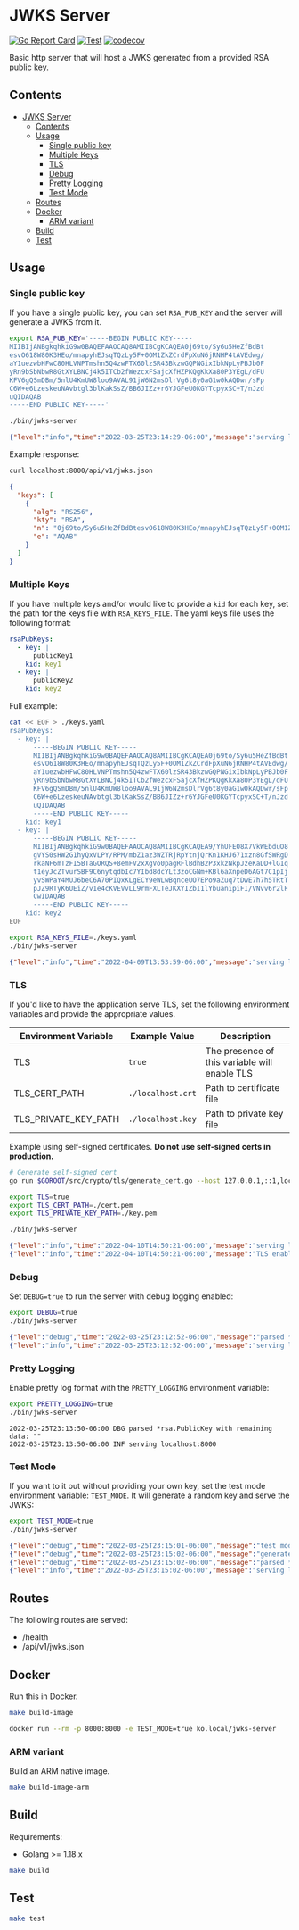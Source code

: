 # JWKS Server

[![Go Report Card](https://goreportcard.com/badge/github.com/benferreira/jwks-server)](https://goreportcard.com/report/github.com/benferreira/jwks-server) [![Test](https://github.com/benferreira/jwks-server/actions/workflows/test.yml/badge.svg)](https://github.com/benferreira/jwks-server/actions/workflows/test.yml) [![codecov](https://codecov.io/gh/benferreira/jwks-server/branch/main/graph/badge.svg?token=1Z2RFP5OIM)](https://codecov.io/gh/benferreira/jwks-server)

Basic http server that will host a JWKS generated from a provided RSA public key.

## Contents

- [JWKS Server](#jwks-server)
  - [Contents](#contents)
  - [Usage](#usage)
    - [Single public key](#single-public-key)
    - [Multiple Keys](#multiple-keys)
    - [TLS](#tls)
    - [Debug](#debug)
    - [Pretty Logging](#pretty-logging)
    - [Test Mode](#test-mode)
  - [Routes](#routes)
  - [Docker](#docker)
    - [ARM variant](#arm-variant)
  - [Build](#build)
  - [Test](#test)

## Usage

### Single public key

If you have a single public key, you can set `RSA_PUB_KEY` and the server will generate a JWKS from it.

```sh
export RSA_PUB_KEY='-----BEGIN PUBLIC KEY-----
MIIBIjANBgkqhkiG9w0BAQEFAAOCAQ8AMIIBCgKCAQEA0j69to/Sy6u5HeZfBdBt
esvO618W80K3HEo/mnapyhEJsqTQzLy5F+0OM1ZkZCrdFpXuN6jRNHP4tAVEdwg/
aY1uezwbHFwC80HLVNPTmshn5Q4zwFTX60lzSR43BkzwGQPNGixIbkNpLyPBJb0F
yRn9bSbNbwR8GtXYLBNCj4k5ITCb2fWezcxFSajcXfHZPKQgKkXa80P3YEgL/dFU
KFV6gQSmDBm/5nlU4KmUW8loo9AVAL91jW6N2msDlrVg6t8y0aG1w0kAQDwr/sFp
C6W+e6LzeskeuNAvbtgl3blKakSsZ/BB6JIZz+r6YJGFeU0KGYTcpyxSC+T/nJzd
uQIDAQAB
-----END PUBLIC KEY-----'

./bin/jwks-server
```

```json
{"level":"info","time":"2022-03-25T23:14:29-06:00","message":"serving localhost:8000"}
```

Example response:

```sh
curl localhost:8000/api/v1/jwks.json
```

```json
{
  "keys": [
    {
      "alg": "RS256",
      "kty": "RSA",
      "n": "0j69to/Sy6u5HeZfBdBtesvO618W80K3HEo/mnapyhEJsqTQzLy5F+0OM1ZkZCrdFpXuN6jRNHP4tAVEdwg/aY1uezwbHFwC80HLVNPTmshn5Q4zwFTX60lzSR43BkzwGQPNGixIbkNpLyPBJb0FyRn9bSbNbwR8GtXYLBNCj4k5ITCb2fWezcxFSajcXfHZPKQgKkXa80P3YEgL/dFUKFV6gQSmDBm/5nlU4KmUW8loo9AVAL91jW6N2msDlrVg6t8y0aG1w0kAQDwr/sFpC6W+e6LzeskeuNAvbtgl3blKakSsZ/BB6JIZz+r6YJGFeU0KGYTcpyxSC+T/nJzduQ",
      "e": "AQAB"
    }
  ]
}
```

### Multiple Keys

If you have multiple keys and/or would like to provide a `kid` for each key, set the path for the keys file with `RSA_KEYS_FILE`. The yaml keys file uses the following format:

```yaml
rsaPubKeys:
  - key: |
      publicKey1
    kid: key1
  - key: |
      publicKey2
    kid: key2
```

Full example:

```sh
cat << EOF > ./keys.yaml
rsaPubKeys:
  - key: |
      -----BEGIN PUBLIC KEY-----
      MIIBIjANBgkqhkiG9w0BAQEFAAOCAQ8AMIIBCgKCAQEA0j69to/Sy6u5HeZfBdBt
      esvO618W80K3HEo/mnapyhEJsqTQzLy5F+0OM1ZkZCrdFpXuN6jRNHP4tAVEdwg/
      aY1uezwbHFwC80HLVNPTmshn5Q4zwFTX60lzSR43BkzwGQPNGixIbkNpLyPBJb0F
      yRn9bSbNbwR8GtXYLBNCj4k5ITCb2fWezcxFSajcXfHZPKQgKkXa80P3YEgL/dFU
      KFV6gQSmDBm/5nlU4KmUW8loo9AVAL91jW6N2msDlrVg6t8y0aG1w0kAQDwr/sFp
      C6W+e6LzeskeuNAvbtgl3blKakSsZ/BB6JIZz+r6YJGFeU0KGYTcpyxSC+T/nJzd
      uQIDAQAB
      -----END PUBLIC KEY-----
    kid: key1
  - key: |
      -----BEGIN PUBLIC KEY-----
      MIIBIjANBgkqhkiG9w0BAQEFAAOCAQ8AMIIBCgKCAQEA9/YhUFEO8X7VkWEbduO8
      gVYS0sHW2G1hyQxVLPY/RPM/mbZ1az3WZTRjRpYtnjQrKn1KHJ671xzn8GfSWRgD
      rkaNF6mTzFI5BTaGORQS+8emFV2xXgVo0pagRFlBdhB2P3xkzNkpJzeKaDD+lG1q
      t1eyJcZTvurSBF9C6nytqdbIc7YIbd8dcYLt3zoCGNm+KBl6aXnpeD6AGt7C1pIj
      yvSWPaY4MUJ6beC6A70PIQxKLgECY9eWLwBqnceUO7EPo9aZuq7tDwE7h7h5TRtT
      pJZ9RTyK6UEiZ/v1e4cKVEVvLL9rmFXLTeJKXYIZbI1lYbuanipiFI/VNvv6r2lF
      CwIDAQAB
      -----END PUBLIC KEY-----
    kid: key2
EOF

export RSA_KEYS_FILE=./keys.yaml
./bin/jwks-server
```

```json
{"level":"info","time":"2022-04-09T13:53:59-06:00","message":"serving localhost:8000"}
```

### TLS

If you'd like to have the application serve TLS, set the following environment variables and provide the appropriate values.

| Environment Variable | Example Value | Description |
| --- | --- | --- |
| TLS | `true` | The presence of this variable will enable TLS |
| TLS_CERT_PATH | `./localhost.crt` | Path to certificate file |
| TLS_PRIVATE_KEY_PATH | `./localhost.key` | Path to private key file |

Example using self-signed certificates. **Do not use self-signed certs in production.**

```sh
# Generate self-signed cert
go run $GOROOT/src/crypto/tls/generate_cert.go --host 127.0.0.1,::1,localhost --ca --start-date "Jan 1 00:00:00 1970" --duration=1000000h

export TLS=true
export TLS_CERT_PATH=./cert.pem
export TLS_PRIVATE_KEY_PATH=./key.pem

./bin/jwks-server
```

```json
{"level":"info","time":"2022-04-10T14:50:21-06:00","message":"serving localhost:8000"}
{"level":"info","time":"2022-04-10T14:50:21-06:00","message":"TLS enabled"}
```

### Debug

Set `DEBUG=true` to run the server with debug logging enabled:

```sh
export DEBUG=true
./bin/jwks-server
```

```json
{"level":"debug","time":"2022-03-25T23:12:52-06:00","message":"parsed *rsa.PublicKey with remaining data: \"\""}
{"level":"info","time":"2022-03-25T23:12:52-06:00","message":"serving localhost:8000"}
```

### Pretty Logging

Enable pretty log format with the `PRETTY_LOGGING` environment variable:

```sh
export PRETTY_LOGGING=true
./bin/jwks-server
```

```log
2022-03-25T23:13:50-06:00 DBG parsed *rsa.PublicKey with remaining data: ""
2022-03-25T23:13:50-06:00 INF serving localhost:8000
```

### Test Mode

If you want to it out without providing your own key, set the test mode environment variable: `TEST_MODE`. It will generate a random key and serve the JWKS:

```sh
export TEST_MODE=true
./bin/jwks-server
```

```json
{"level":"debug","time":"2022-03-25T23:15:01-06:00","message":"test mode enabled, generating RSA public key"}
{"level":"debug","time":"2022-03-25T23:15:02-06:00","message":"generated public key: -----BEGIN PUBLIC KEY-----\nMIIBIjANBgkqhkiG9w0BAQEFAAOCAQ8AMIIBCgKCAQEA8G1Ac8R2W8zmqI0jRqYD\n29EIX0nPfR1n0y+M+3H+5hBujNJpoNE4wnItKnkG4F1nLNz0BBMwdN6idoNlqNGE\nngH42Nu6YLD8aWUtbdGTVDBSOkmco8sRqN4QJrT+O+PAownDVoe4+xiCA+DYO9WE\nDgLF71U9+ZUz9GF2FnFjMLDgTwJvc51SF/PwJT7RXTrbWvGWnetBQHW59tHG7M/Q\nES5RhMUUHX6ZeQTJ+soquomnDmcqTZ8PxTOT6675SAbMPvc4yk59zmkb32H+RTWp\n2wcKDNHm/kiKfJ5VYlZBfjSRapJCCjI9unWpCP7br23tbd3Gh6/Ln9JocYPOeWG/\nIQIDAQAB\n-----END PUBLIC KEY-----\n"}
{"level":"debug","time":"2022-03-25T23:15:02-06:00","message":"parsed *rsa.PublicKey with remaining data: \"\""}
{"level":"info","time":"2022-03-25T23:15:02-06:00","message":"serving localhost:8000"}
```

## Routes

The following routes are served:

* /health
* /api/v1/jwks.json

## Docker

Run this in Docker.

```sh
make build-image

docker run --rm -p 8000:8000 -e TEST_MODE=true ko.local/jwks-server
```

### ARM variant

Build an ARM native image.

```sh
make build-image-arm
```

## Build

Requirements:
* Golang >= 1.18.x


```sh
make build
```

## Test

```sh
make test
```